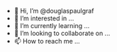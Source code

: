- 👋 Hi, I’m @douglaspaulgraf
- 👀 I’m interested in ...
- 🌱 I’m currently learning ...
- 💞️ I’m looking to collaborate on ...
- 📫 How to reach me ...

<!---
douglaspaulgraf/douglaspaulgraf is a ✨ special ✨ repository because its `README.md` (this file) appears on your GitHub profile.
You can click the Preview link to take a look at your changes.
--->
